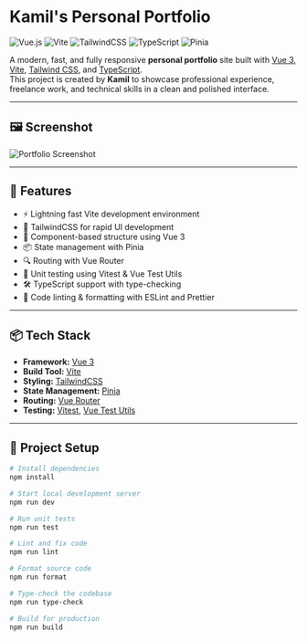 # Kamil's Personal Portfolio

![Vue.js](https://img.shields.io/badge/Vue.js-35495E?style=for-the-badge&logo=vue.js&logoColor=4FC08D)
![Vite](https://img.shields.io/badge/Vite-646CFF?style=for-the-badge&logo=vite&logoColor=white)
![TailwindCSS](https://img.shields.io/badge/TailwindCSS-38B2AC?style=for-the-badge&logo=tailwind-css&logoColor=white)
![TypeScript](https://img.shields.io/badge/TypeScript-3178C6?style=for-the-badge&logo=typescript&logoColor=white)
![Pinia](https://img.shields.io/badge/Pinia-F6D860?style=for-the-badge&logo=pinia&logoColor=black)

A modern, fast, and fully responsive **personal portfolio** site built with [Vue 3](https://vuejs.org/), [Vite](https://vitejs.dev/), [Tailwind CSS](https://tailwindcss.com/), and [TypeScript](https://www.typescriptlang.org/).  
This project is created by **Kamil** to showcase professional experience, freelance work, and technical skills in a clean and polished interface.

---

## 🖼️ Screenshot

![Portfolio Screenshot](https://kamilpixel.github.io/assets/github-readme.jpg)

---

## 🚀 Features

- ⚡️ Lightning fast Vite development environment
- 🎨 TailwindCSS for rapid UI development
- 🧱 Component-based structure using Vue 3
- 📦 State management with Pinia
- 🔍 Routing with Vue Router
- 🧪 Unit testing using Vitest & Vue Test Utils
- 🛠️ TypeScript support with type-checking
- 🧹 Code linting & formatting with ESLint and Prettier

---

## 📦 Tech Stack

- **Framework:** [Vue 3](https://vuejs.org/)
- **Build Tool:** [Vite](https://vitejs.dev/)
- **Styling:** [TailwindCSS](https://tailwindcss.com/)
- **State Management:** [Pinia](https://pinia.vuejs.org/)
- **Routing:** [Vue Router](https://router.vuejs.org/)
- **Testing:** [Vitest](https://vitest.dev/), [Vue Test Utils](https://test-utils.vuejs.org/)

---

## 📂 Project Setup

```bash
# Install dependencies
npm install

# Start local development server
npm run dev

# Run unit tests
npm run test

# Lint and fix code
npm run lint

# Format source code
npm run format

# Type-check the codebase
npm run type-check

# Build for production
npm run build
```

